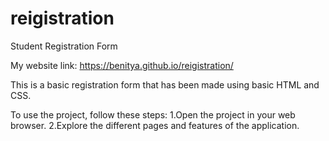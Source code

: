 # reigistration

Student Registration Form

My website link: https://benitya.github.io/reigistration/

This is a basic registration form that has been made using basic HTML and CSS.

To use the project, follow these steps: 
1.Open the project in your web browser. 
2.Explore the different pages and features of the application.

